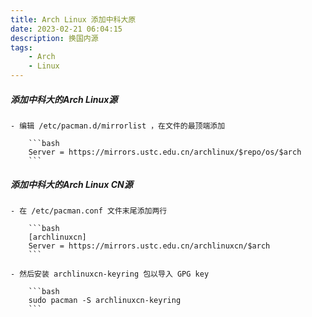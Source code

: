 ```yaml
---
title: Arch Linux 添加中科大原
date: 2023-02-21 06:04:15
description: 换国内源
tags:
    - Arch
    - Linux
---
```


##### 添加中科大的Arch Linux源

    - 编辑 /etc/pacman.d/mirrorlist ，在文件的最顶端添加
    
        ```bash
        Server = https://mirrors.ustc.edu.cn/archlinux/$repo/os/$arch
        ```
        
##### 添加中科大的Arch Linux CN源

    - 在 /etc/pacman.conf 文件末尾添加两行
    
        ```bash
        [archlinuxcn]
        Server = https://mirrors.ustc.edu.cn/archlinuxcn/$arch
        ```
        
    - 然后安装 archlinuxcn-keyring 包以导入 GPG key
    
        ```bash
        sudo pacman -S archlinuxcn-keyring
        ```

